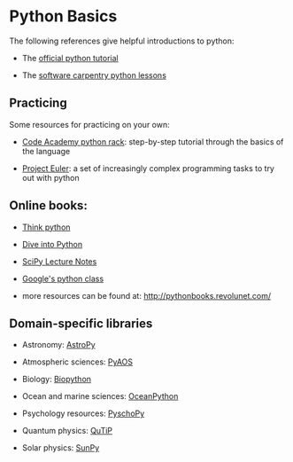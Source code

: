 # Python Basics

The following references give helpful introductions to python:

* The [official python tutorial](http://docs.python.org/3/tutorial/)

* The [software carpentry python lessons](https://swcarpentry.github.io/python-novice-inflammation/)


## Practicing

Some resources for practicing on your own:

* [Code Academy python rack](http://www.codecademy.com/tracks/python): 
  step-by-step tutorial through the basics of the language

* [Project Euler](https://projecteuler.net/):
  a set of increasingly complex programming tasks to try out with
  python


## Online books:

* [Think python](https://greenteapress.com/wp/think-python-3rd-edition/)

* [Dive into Python](https://diveintopython3.net/)

* [SciPy Lecture Notes](http://scipy-lectures.github.io/)

* [Google's python class](https://developers.google.com/edu/python/)

* more resources can be found at: http://pythonbooks.revolunet.com/


## Domain-specific libraries

* Astronomy: [AstroPy](http://astropy.org)

* Atmospheric sciences: [PyAOS](https://pyaos.github.io/)

* Biology: [Biopython](http://biopython.org/)

* Ocean and marine sciences: [OceanPython](http://oceanpython.org/)

* Psychology resources: [PyschoPy](http://www.psychopy.org/)

* Quantum physics: [QuTiP](http://qutip.org/)

* Solar physics: [SunPy](http://sunpy.org/)


